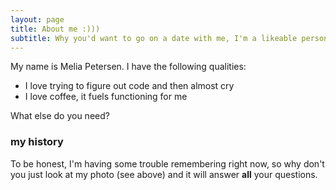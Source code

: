 ```yaml
---
layout: page
title: About me :)))
subtitle: Why you'd want to go on a date with me, I'm a likeable person
---
```


My name is Melia Petersen. I have the following qualities:

- I love trying to figure out code and then almost cry
- I love coffee, it fuels functioning for me 

What else do you need?

### my history

To be honest, I'm having some trouble remembering right now, so why don't you just look at my photo (see above) and it will answer **all** your questions.
